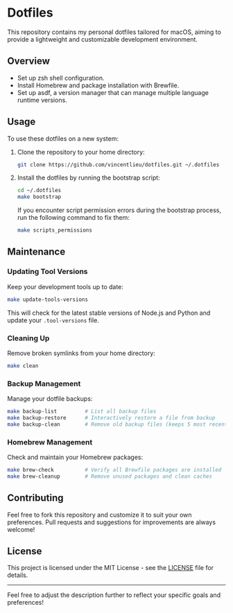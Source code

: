 # Dotfiles

This repository contains my personal dotfiles tailored for macOS, aiming to provide a lightweight and customizable development environment.

## Overview

- Set up zsh shell configuration.
- Install Homebrew and package installation with Brewfile.
- Set up asdf, a version manager that can manage multiple language runtime versions.

## Usage

To use these dotfiles on a new system:

1. Clone the repository to your home directory:

    ```bash
    git clone https://github.com/vincentlieu/dotfiles.git ~/.dotfiles
    ```

2. Install the dotfiles by running the bootstrap script:

    ```bash
    cd ~/.dotfiles
    make bootstrap
    ```

    If you encounter script permission errors during the bootstrap process, run the following command to fix them:

    ```bash
    make scripts_permissions
    ```

## Maintenance

### Updating Tool Versions

Keep your development tools up to date:

```bash
make update-tools-versions
```

This will check for the latest stable versions of Node.js and Python and update your `.tool-versions` file.

### Cleaning Up

Remove broken symlinks from your home directory:

```bash
make clean
```

### Backup Management

Manage your dotfile backups:

```bash
make backup-list         # List all backup files
make backup-restore      # Interactively restore a file from backup
make backup-clean        # Remove old backup files (keeps 5 most recent)
```

### Homebrew Management

Check and maintain your Homebrew packages:

```bash
make brew-check          # Verify all Brewfile packages are installed
make brew-cleanup        # Remove unused packages and clean caches
```

## Contributing

Feel free to fork this repository and customize it to suit your own preferences. Pull requests and suggestions for improvements are always welcome!

## License

This project is licensed under the MIT License - see the [LICENSE](LICENSE) file for details.

---

Feel free to adjust the description further to reflect your specific goals and preferences!
